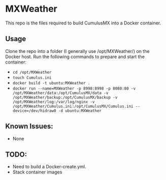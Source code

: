 # MXWeather

This repo is the files required to build CumulusMX into a Docker container.

## Usage
Clone the repo into a folder (I generally use /opt/MXWeather/) on the Docker host.
Run the following commands to prepare and start the container:
* `cd /opt/MXWeather`
* `touch Cumulus.ini`
* `docker build -t ubuntu:MXWeather .`
* `docker run --name=MXWeather -p 8998:8998 -p 8080:80 -v /opt/MXWeather/data:/opt/CumulusMX/data -v /opt/MXWeather/backup:/opt/CumulusMX/backup -v /opt/MXWeather/log:/var/log/nginx -v /opt/MXWeather/Cumulus.ini:/opt/CumulusMX/Cumulus.ini --device=/dev/hidraw0 -d ubuntu:MXWeather`

## Known Issues:
* None

## TODO:
* Need to build a Docker-create.yml. 
* Stack container images
